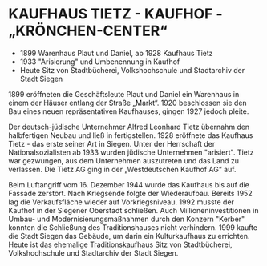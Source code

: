 # KAUFHAUS TIETZ - KAUFHOF - „KRÖNCHEN-CENTER“

* 1899 Warenhaus Plaut und Daniel, ab 1928 Kaufhaus Tietz
* 1933 "Arisierung" und Umbenennung in Kaufhof
* Heute Sitz von Stadtbücherei, Volkshochschule und Stadtarchiv der Stadt Siegen

1899 eröffneten die Geschäftsleute Plaut und Daniel ein Warenhaus in einem der Häuser entlang der Straße „Markt“. 1920 beschlossen sie den Bau eines neuen repräsentativen Kaufhauses, gingen 1927 jedoch pleite.

Der deutsch-jüdische Unternehmer Alfred Leonhard Tietz übernahm den halbfertigen Neubau und ließ in fertigstellen. 1928 eröffnete das Kaufhaus Tietz - das erste seiner Art in Siegen. Unter der Herrschaft der Nationalsozialisten ab 1933 wurden jüdische Unternehmen "arisiert". Tietz war gezwungen, aus dem Unternehmen auszutreten und das Land zu verlassen. Die Tietz AG ging in der „Westdeutschen Kaufhof AG“ auf.

Beim Luftangriff vom 16. Dezember 1944 wurde das Kaufhaus bis auf die Fassade zerstört. Nach Kriegsende folgte der Wiederaufbau. Bereits 1952 lag die Verkaufsfläche wieder auf Vorkriegsniveau. 1992 musste der Kaufhof in der Siegener Oberstadt schließen. Auch Millioneninvestitionen in Umbau- und Modernisierungsmaßnahmen durch den Konzern "Kerber" konnten die Schließung des Traditionshauses nicht verhindern. 1999 kaufte die Stadt Siegen das Gebäude, um darin ein Kulturkaufhaus zu errichten. Heute ist das ehemalige Traditionskaufhaus Sitz von Stadtbücherei, Volkshochschule und Stadtarchiv der Stadt Siegen. 
